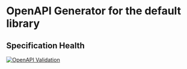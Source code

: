 # OpenAPI Generator for the default library

## Specification Health

[![OpenAPI Validation](https://github.com/klauke-enterprises/protocol/actions/workflows/validate.yml/badge.svg)](https://github.com/klauke-enterprises/protocol/actions/workflows/validate.yml)
